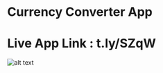 # Currency Converter App
# Live App Link : t.ly/SZqW

![alt text](https://media-exp1.licdn.com/dms/image/C5622AQErVd-dqv-dcw/feedshare-shrink_800/0/1633345386358?e=1637798400&v=beta&t=h-303Hcxzvy4YQfmKSeETlzhCPn_Vxz_ZpWB9FKz8yk)
